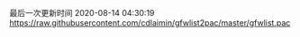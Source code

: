 最后一次更新时间 2020-08-14 04:30:19
https://raw.githubusercontent.com/cdlaimin/gfwlist2pac/master/gfwlist.pac

